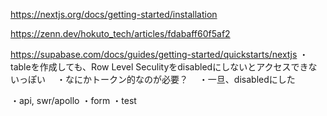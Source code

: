 https://nextjs.org/docs/getting-started/installation

https://zenn.dev/hokuto_tech/articles/fdabaff60f5af2

https://supabase.com/docs/guides/getting-started/quickstarts/nextjs
・tableを作成しても、Row Level Seculityをdisabledにしないとアクセスできないっぽい
　・なにかトークン的なのが必要？
　・一旦、disabledにした

・api, swr/apollo
・form
・test